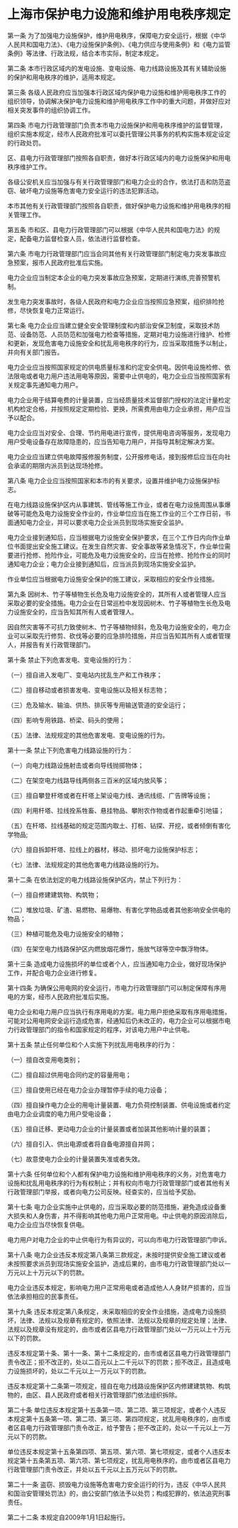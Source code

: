 # 上海市保护电力设施和维护用电秩序规定



第一条 为了加强电力设施保护，维护用电秩序，保障电力安全运行，根据《中华人民共和国电力法》、《电力设施保护条例》、《电力供应与使用条例》和《电力监管条例》等法律、行政法规，结合本市实际，制定本规定。

第二条 本市行政区域内的发电设施、变电设施、电力线路设施及其有关辅助设施的保护和用电秩序的维护，适用本规定。

第三条 各级人民政府应当加强本行政区域内保护电力设施和维护用电秩序工作的组织领导，协调解决保护电力设施和维护用电秩序工作中的重大问题，并做好应对相关突发事件的组织协调工作。

第四条 市电力行政管理部门负责本市电力设施保护和用电秩序维护的监督管理，组织实施本规定，经市人民政府批准可以委托管理公共事务的机构实施本规定设定的行政处罚。

区、县电力行政管理部门按照各自职责，做好本行政区域内的电力设施保护和用电秩序维护工作。

各级公安机关应当加强与有关行政管理部门和电力企业的合作，依法打击和防范盗窃、破坏电力设施等危害电力安全运行的违法犯罪活动。

本市其他有关行政管理部门按照各自职责，做好保护电力设施和维护用电秩序的相关管理工作。

第五条 市和区、县电力行政管理部门可以根据《中华人民共和国电力法》的规定，配备电力监督检查人员，依法进行监督检查。

第六条 市电力行政管理部门应当会同其他有关行政管理部门制定电力突发事故应急预案，报市人民政府批准后实施。

电力企业应当制定本企业的电力突发事故应急预案，定期进行演练,完善预警机制。

发生电力突发事故时，各级人民政府和电力企业应当按照应急预案，组织排险抢修，尽快恢复电力正常运行。

第七条 电力企业应当建立健全安全管理制度和内部治安保卫制度，采取技术防范、设备防范、人员防范和加强电力检查等措施，定期对电力设施进行维护、检修和更新，发现危害电力设施安全和扰乱用电秩序的行为，应当采取措施予以制止，并向有关部门报告。

电力企业应当按照国家规定的供电质量标准和约定安全供电。因供电设施检修、依法限电或者电力用户违法用电等原因，需要中止供电的，电力企业应当按照国家有关规定事先通知电力用户。

电力企业用于结算电费的计量装置，应当经质量技术监督部门授权的法定计量检定机构检定合格，并按照规定定期检验、更换，所需费用由电力企业承担，用户应当予以配合。

电力企业应当对安全、合理、节约用电进行宣传，提供用电咨询等服务，发现电力用户受电设备存在故障隐患的，应当告知电力用户，并指导其制定解决方案。

电力企业应当建立供电故障报修服务制度，公开报修电话，接到报修后应当在向社会承诺的期限内派员到达现场抢修。

第八条 电力企业应当按照国家和本市的有关要求，设置并维护电力设施保护标志。

在电力线路设施保护区内从事建筑、管线等施工作业，或者在电力设施周围从事爆破等可能危及电力设施安全作业的，作业单位应当在施工作业的三个工作日前，书面通知电力企业，并可以要求电力企业派员到现场实施安全监护。

电力企业接到通知后，应当根据电力设施安全保护要求，在三个工作日内向作业单位书面提出安全施工建议。在发生自然灾害、安全事故等紧急情况下，作业单位需要进行抢修、抢险作业，可能危及电力设施安全的，应当在抢修、抢险作业的同时通知电力企业；电力企业接到通知后，应当派员到现场实施安全监护。

作业单位应当根据电力设施安全保护的施工建议，采取相应的安全作业措施。

第九条 因树木、竹子等植物生长危及电力设施安全的，其所有人或者管理人应当采取必要的安全措施。电力企业在日常巡检中发现因树木、竹子等植物生长危及电力设施安全的，应当告知其所有人或者管理人。

因自然灾害等不可抗力致使树木、竹子等植物倾斜，危及电力设施安全的，电力企业可以采取先行修剪、砍伐等必要的应急排险措施，并应当告知其所有人或者管理人，并报告有关行政管理部门。

第十条 禁止下列危害发电、变电设施的行为：

（一）擅自进入发电厂、变电站内扰乱生产和工作秩序；

（二）擅自移动或者损害发电、变电设施以及相关标志物；

（三）危及输水、输油、供热、排灰等专用输送管道的安全运行；

（四）影响专用铁路、桥梁、码头的使用；

（五）法律、法规规定的其他危害发电、变电设施的行为。

第十一条 禁止下列危害电力线路设施的行为：

（一）向电力线路设施射击或者向导线抛掷物体；

（二）在架空电力线路导线两侧各三百米的区域内放风筝；

（三）擅自攀登杆塔或者在杆塔上架设电力线、通讯线缆、广告牌等设施；

（四）利用杆塔、拉线拴系牲畜、悬挂物品、攀附农作物或者作起重牵引地锚；

（五）在杆塔、拉线基础的规定范围内取土、打桩、钻探、开挖，或者倾倒有害化学物品;

（六）擅自拆卸杆塔、拉线上的器材，移动、损坏电力设施保护标志；

（七）法律、法规规定的其他危害电力线路设施的行为。

第十二条 在依法划定的电力线路设施保护区内，禁止下列行为：

（一）擅自修建建筑物、构筑物；

（二）堆放垃圾、矿渣、易燃物、易爆物、有害化学物品或者其他影响安全供电的物品；

（三）种植可能危及电力设施安全的植物；

（四）在架空电力线路保护区内燃放烟花爆竹，施放气球等空中飘浮物体。

第十三条 造成电力设施损坏的单位或者个人，应当通知电力企业，做好现场保护工作，并配合电力企业进行修复。

第十四条 为确保公用电网的安全运行，市电力行政管理部门可以制定保障有序用电的方案，经市人民政府批准后实施。

电力企业和电力用户应当执行有序用电的方案。电力用户拒绝采取有序用电措施，可能对公用电网安全运行造成危害，经通知后仍未改正的，电力企业可以根据市电力行政管理部门的指令和国家规定的程序，对该电力用户中止供电。

第十五条 禁止任何单位和个人实施下列扰乱用电秩序的行为：

（一）擅自改变用电类别；

（二）擅自超过供用电合同约定的容量用电；

（三）擅自使用已经在电力企业办理暂停手续的电力设备；

（四）擅自操作电力企业的用电计量装置、电力负荷控制装置、供电设施或者约定由电力企业调度的电力用户受电设备；

（五）擅自迁移、更动电力企业的计量装置或者加装其他影响计量的装置；

（六）擅自引入、供出电源或者将自备电源擅自并网；

（七）故意使电力企业的计量装置失准或者失效。

第十六条 任何单位和个人都有保护电力设施和维护用电秩序的义务，对危害电力设施和扰乱用电秩序的行为有权制止；并有权向市电力行政管理部门或者其他有关行政管理部门举报，或者向电力公司反映。经查实的，应当给予奖励。

第十七条 电力企业实施中止供电的，应当采取必要的防范措施，避免造成设备重大损失和人身伤害，并不得影响其他电力用户正常用电。中止供电的原因消除后，电力企业应当尽快恢复供电。

电力用户对电力企业的中止供电行为有异议的，可以向市电力行政管理部门申诉。

第十八条 电力企业违反本规定第八条第三款规定，未按时提供安全施工建议或者未按照要求派员到现场实施安全监护，造成后果的，由市电力行政管理部门处以一万元以上十万元以下的罚款。

电力企业违反本规定，影响电力用户正常用电或者造成他人人身财产损害的，应当依法承担相应的民事责任。

第十九条 违反本规定第八条规定，未采取相应的安全作业措施，造成电力设施损坏，法律、法规以及规章有规定的，依照法律、法规以及规章的规定处理；法律、法规以及规章没有规定的，由市或者区县电力行政管理部门处以一万元以上十万元以下的罚款。

违反本规定第十条、第十一条、第十二条规定的，由市或者区县电力行政管理部门责令改正；拒不改正的，处以二百元以上二千元以下的罚款；拒不改正，且造成电力设施损坏的，处以二千元以上一万元以下的罚款。

违反本规定第十二条第一项规定，擅自在电力线路设施保护区内修建建筑物、构筑物的，由区、县人民政府或者相关行政管理部门依法组织拆除。

第二十条 单位违反本规定第十五条第一项、第二项、第三项规定，或者个人违反本规定第十五条第一项、第二项、第三项、第四项规定，扰乱用电秩序的，由市或者区县电力行政管理部门责令改正，给予警告；拒不改正的，处以一千元以上一万元以下的罚款。

单位违反本规定第十五条第四项、第五项、第六项、第七项规定，或者个人违反本规定第十五条第五项、第六项、第七项规定，扰乱用电秩序的，由市或者区县电力行政管理部门责令改正，并处以五千元以上五万元以下的罚款。

第二十一条 盗窃、损毁电力设施等危害电力安全运行的行为，违反《中华人民共和国治安管理处罚法》的，由公安部门依法予以处罚；构成犯罪的，依法追究刑事责任。

第二十二条 本规定自2009年1月1日起施行。